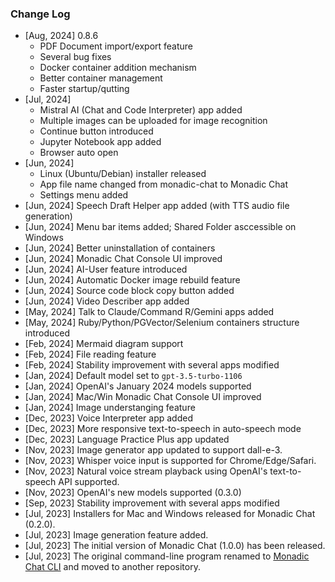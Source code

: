 ### Change Log

  - [Aug, 2024] 0.8.6
      - PDF Document import/export feature
      - Several bug fixes
      - Docker container addition mechanism
      - Better container management
      - Faster startup/qutting
  - [Jul, 2024]
      - Mistral AI (Chat and Code Interpreter) app added
      - Multiple images can be uploaded for image recognition
      - Continue button introduced
      - Jupyter Notebook app added
      - Browser auto open
  - [Jun, 2024]
      - Linux (Ubuntu/Debian) installer released
      - App file name changed from monadic-chat to Monadic Chat
      - Settings menu added
- [Jun, 2024] Speech Draft Helper app added (with TTS audio file generation)
- [Jun, 2024] Menu bar items added; Shared Folder asccessible on Windows
- [Jun, 2024] Better uninstallation of containers
- [Jun, 2024] Monadic Chat Console UI improved
- [Jun, 2024] AI-User feature introduced
- [Jun, 2024] Automatic Docker image rebuild feature
- [Jun, 2024] Source code block copy button added
- [Jun, 2024] Video Describer app added
- [May, 2024] Talk to Claude/Command R/Gemini apps added
- [May, 2024] Ruby/Python/PGVector/Selenium containers structure introduced
- [Feb, 2024] Mermaid diagram support
- [Feb, 2024] File reading feature
- [Feb, 2024] Stability improvement with several apps modified
- [Jan, 2024] Default model set to `gpt-3.5-turbo-1106`
- [Jan, 2024] OpenAI's January 2024 models supported
- [Jan, 2024] Mac/Win Monadic Chat Console UI improved
- [Jan, 2024] Image understanging feature
- [Dec, 2023] Voice Interpreter app added
- [Dec, 2023] More responsive text-to-speech in auto-speech mode
- [Dec, 2023] Language Practice Plus app updated
- [Nov, 2023] Image generator app updated to support dall-e-3.
- [Nov, 2023] Whisper voice input is supported for Chrome/Edge/Safari.
- [Nov, 2023] Natural voice stream playback using OpenAI's text-to-speech API supported.
- [Nov, 2023] OpenAI's new models supported (0.3.0)
- [Sep, 2023] Stability improvement with several apps modified
- [Jul, 2023] Installers for Mac and Windows released for Monadic Chat (0.2.0).
- [Jul, 2023] Image generation feature added.
- [Jul, 2023] The initial version of Monadic Chat (1.0.0) has been released.
- [Jul, 2023] The original command-line program renamed to [Monadic Chat CLI](https://github.com/yohasebe/monadic-chat-cli) and moved to another repository.

